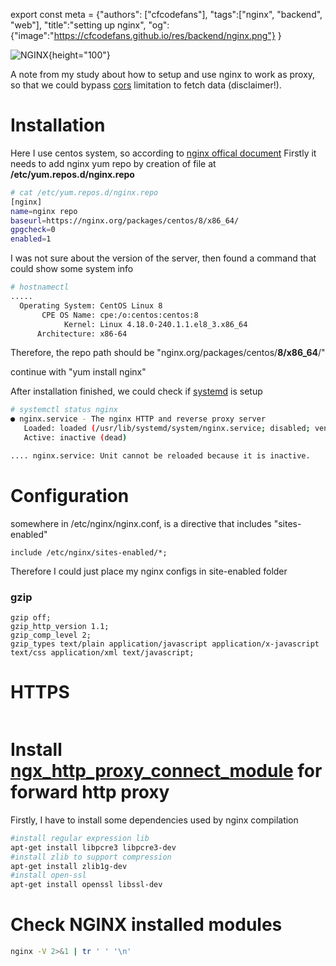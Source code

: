 export const meta = {"authors": ["cfcodefans"], 
"tags":["nginx", "backend", "web"], 
"title":"setting up nginx",
"og":{"image":"https://cfcodefans.github.io/res/backend/nginx.png"}
}

<div className="text-center">

![NGINX](https://cfcodefans.github.io/res/backend/nginx.png){height="100"}
</div>

A note from my study about how to setup and use nginx to work as proxy,  so that we could 
bypass [cors](https://developer.mozilla.org/en-US/docs/Web/HTTP/CORS) limitation to fetch data (disclaimer!).

<!--more-->

# Installation

Here I use centos system, so according to [nginx offical document](https://www.nginx.com/resources/wiki/start/topics/tutorials/install/)
Firstly it needs to add nginx yum repo by creation of file at **/etc/yum.repos.d/nginx.repo**

```bash
# cat /etc/yum.repos.d/nginx.repo
[nginx]
name=nginx repo
baseurl=https://nginx.org/packages/centos/8/x86_64/
gpgcheck=0
enabled=1
```

I was not sure about the version of the server, then found a command that could show some system info

```bash
# hostnamectl
.....
  Operating System: CentOS Linux 8
       CPE OS Name: cpe:/o:centos:centos:8
            Kernel: Linux 4.18.0-240.1.1.el8_3.x86_64
      Architecture: x86-64
```
Therefore, the repo path should be "nginx.org/packages/centos/**8/x86_64**/"

continue with "yum install nginx"

After installation finished, we could check if [systemd](https://wiki.archlinux.org/index.php/systemd#Basic_systemctl_usage) is setup

```bash
# systemctl status nginx
● nginx.service - The nginx HTTP and reverse proxy server
   Loaded: loaded (/usr/lib/systemd/system/nginx.service; disabled; vendor preset: disabled)
   Active: inactive (dead)

.... nginx.service: Unit cannot be reloaded because it is inactive.
```

# Configuration
somewhere in /etc/nginx/nginx.conf, is a directive that includes "sites-enabled"
```
include /etc/nginx/sites-enabled/*;
```
Therefore I could just place my nginx configs in site-enabled folder

### gzip
```
gzip off;
gzip_http_version 1.1;
gzip_comp_level 2;
gzip_types text/plain application/javascript application/x-javascript text/css application/xml text/javascript;
```

# HTTPS 
```
```

# Install [ngx_http_proxy_connect_module](https://github.com/chobits/ngx_http_proxy_connect_module#install) for forward http proxy

Firstly, I have to install some dependencies used by nginx compilation

```bash
#install regular expression lib
apt-get install libpcre3 libpcre3-dev  
#install zlib to support compression
apt-get install zlib1g-dev
#install open-ssl
apt-get install openssl libssl-dev
```

# Check NGINX installed modules

```bash
nginx -V 2>&1 | tr ' ' '\n'
```
